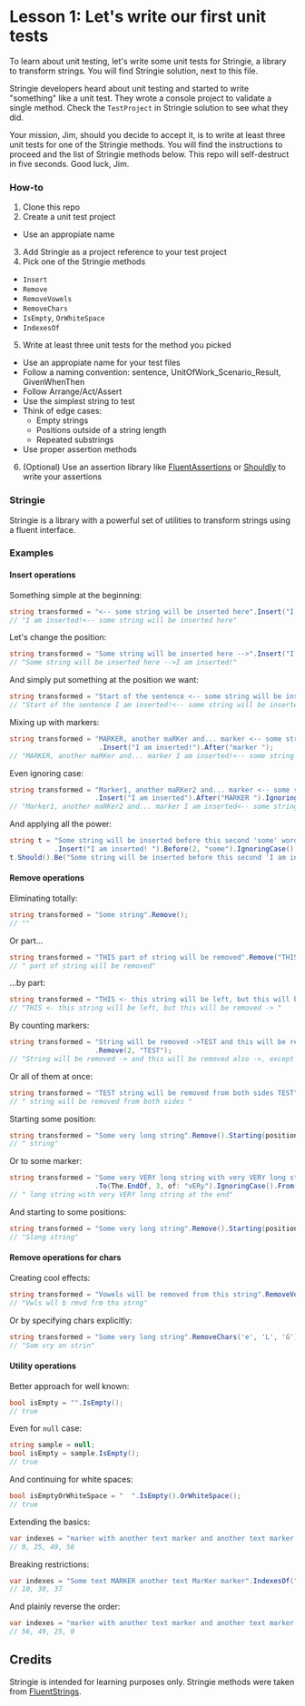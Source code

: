 # Lesson 1: Let's write our first unit tests

To learn about unit testing, let's write some unit tests for Stringie, a library to transform strings. You will find Stringie solution, next to this file.

Stringie developers heard about unit testing and started to write "something" like a unit test. They wrote a console project to validate a single method. Check the `TestProject` in Stringie solution to see what they did.

Your mission, Jim, should you decide to accept it, is to write at least three unit tests for one of the Stringie methods. You will find the instructions to proceed and the list of Stringie methods below. This repo will self-destruct in five seconds. Good luck, Jim.

### How-to

1. Clone this repo
2. Create a unit test project
  * Use an appropiate name
3. Add Stringie as a project reference to your test project
4. Pick one of the Stringie methods
  * `Insert`
  * `Remove`
  * `RemoveVowels`
  * `RemoveChars`
  * `IsEmpty`, `OrWhiteSpace`
  * `IndexesOf`
5. Write at least three unit tests for the method you picked
  * Use an appropiate name for your test files
  * Follow a naming convention: sentence, UnitOfWork_Scenario_Result, GivenWhenThen
  * Follow Arrange/Act/Assert
  * Use the simplest string to test
  * Think of edge cases:
	* Empty strings
	* Positions outside of a string length
	* Repeated substrings
  * Use proper assertion methods
6. (Optional) Use an assertion library like [FluentAssertions](https://fluentassertions.com/introduction) or [Shouldly](https://github.com/shouldly/shouldly) to write your assertions

### Stringie

Stringie is a library with a powerful set of utilities to transform strings using a fluent interface.

### Examples

#### Insert operations

Something simple at the beginning:

```csharp
string transformed = "<-- some string will be inserted here".Insert("I am inserted!");
// "I am inserted!<-- some string will be inserted here"
```

Let's change the position:

```csharp
string transformed = "Some string will be inserted here -->".Insert("I am inserted!").To(The.End);
// "Some string will be inserted here -->I am inserted!"
```

And simply put something at the position we want:

```csharp
string transformed = "Start of the sentence <-- some string will be inserted here".Insert("I am inserted!").At(22);
// "Start of the sentence I am inserted!<-- some string will be inserted here"
```

Mixing up with markers:

```csharp
string transformed = "MARKER, another maRKer and... marker <-- some string will be inserted here"
                      .Insert("I am inserted!").After("marker ");
// "MARKER, another maRKer and... marker I am inserted!<-- some string will be inserted here"
```

Even ignoring case:

```csharp
string transformed = "Marker1, another maRKer2 and... marker <-- some string will be inserted here"
                     .Insert("I am inserted").After("MARKER ").IgnoringCase();
// "Marker1, another maRKer2 and... marker I am inserted<-- some string will be inserted here"
```

And applying all the power:

```csharp
string t = "Some string will be inserted before this second 'some' word, but not before this 'some'"
           .Insert("I am inserted! ").Before(2, "some").IgnoringCase().From(The.Beginning);
t.Should().Be("Some string will be inserted before this second 'I am inserted! some' word, but not before this 'some'"
```

#### Remove operations

Eliminating totally:

```csharp
string transformed = "Some string".Remove();
// ""
```

Or part...

```csharp
string transformed = "THIS part of string will be removed".Remove("THIS");
// " part of string will be removed"
```

...by part:

```csharp
string transformed = "THIS <- this string will be left, but this will be removed -> THIS".Remove("THIS").From(The.End);
// "THIS <- this string will be left, but this will be removed -> "
```

By counting markers:

```csharp
string transformed = "String will be removed ->TEST and this will be removed also ->TEST, except this ->TEST"
                     .Remove(2, "TEST");
// "String will be removed -> and this will be removed also ->, except this ->TEST"
```

Or all of them at once:

```csharp
string transformed = "TEST string will be removed from both sides TEST".RemoveAll("tESt").IgnoringCase();
// " string will be removed from both sides "
```

Starting some position:

```csharp
string transformed = "Some very long string".Remove().Starting(position: 7).From(The.End);
// " string"
```

Or to some marker:

```csharp
string transformed = "Some very VERY long string with very VERY long string at the end".Remove()
                     .To(The.EndOf, 3, of: "vERy").IgnoringCase().From(The.End);
// " long string with very VERY long string at the end"
```

And starting to some positions:

```csharp
string transformed = "Some very long string".Remove().Starting(position: 9).To(position: 0);
// "Slong string"
```

#### Remove operations for chars

Creating cool effects:

```csharp
string transformed = "Vowels will be removed from this string".RemoveVowels();
// "Vwls wll b rmvd frm ths strng"
```

Or by specifying chars explicitly:

```csharp
string transformed = "Some very long string".RemoveChars('e', 'L', 'G').IgnoringCase();
// "Som vry on strin"
```

#### Utility operations

Better approach for well known:

```csharp
bool isEmpty = "".IsEmpty();
// true
```

Even for `null` case:

```csharp
string sample = null;
bool isEmpty = sample.IsEmpty();
// true
```

And continuing for white spaces:

```csharp
bool isEmptyOrWhiteSpace = "  ".IsEmpty().OrWhiteSpace();
// true
```

Extending the basics:

```csharp
var indexes = "marker with another text marker and another text marker marker".IndexesOf("marker");
// 0, 25, 49, 56
```

Breaking restrictions:

```csharp
var indexes = "Some text MARKER another text MarKer marker".IndexesOf("mArkEr").IgnoringCase();
// 10, 30, 37
```

And plainly reverse the order:

```csharp
var indexes = "marker with another text marker and another text marker marker".IndexesOf("marker").From(The.End);
// 56, 49, 25, 0
```

## Credits

Stringie is intended for learning purposes only. Stringie methods were taken from [FluentStrings](https://github.com/MSayfullin/FluentStrings).
